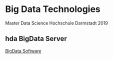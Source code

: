 # Big Data Technologies
Master Data Science
Hochschule Darmstadt
2019

## hda BigData Server

[BigData Software](https://wiki.h-da.de/fbi/bigdata/index.php/Installierte_Software)